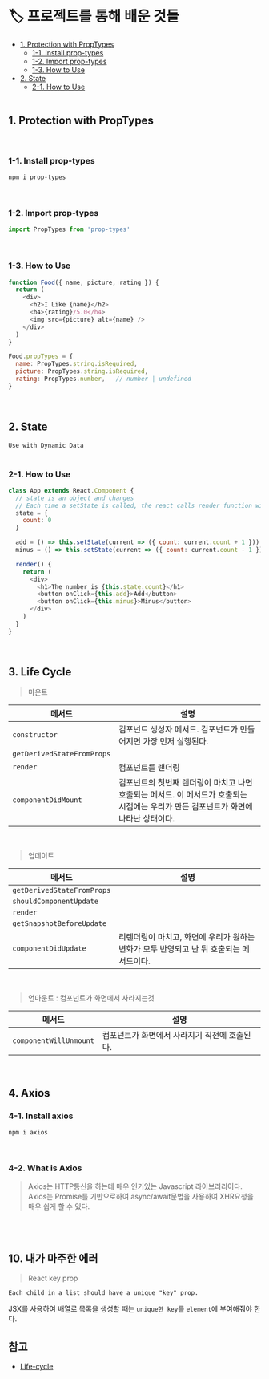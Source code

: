 # 🏷 프로젝트를 통해 배운 것들
* [1. Protection with PropTypes](#1-protection-with-proptypes)
  + [1-1. Install prop-types](#1-1-install-prop-types)
  + [1-2. Import prop-types](#1-2-import-prop-types)
  + [1-3. How to Use](#1-3-how-to-use)
* [2. State](#2-state)
  + [2-1. How to Use](#2-1-how-to-use)
<br/><br/>

## 1. Protection with PropTypes
<br/>

### 1-1. Install prop-types
```
npm i prop-types
```
<br/>

### 1-2. Import prop-types
```javascript
import PropTypes from 'prop-types'
```
<br/>

### 1-3. How to Use
```javascript
function Food({ name, picture, rating }) {
  return (
    <div>
      <h2>I Like {name}</h2>
      <h4>{rating}/5.0</h4>
      <img src={picture} alt={name} />
    </div>
  )
}

Food.propTypes = {
  name: PropTypes.string.isRequired,
  picture: PropTypes.string.isRequired,
  rating: PropTypes.number,   // number | undefined
}
```
<br/>

## 2. State
`Use with Dynamic Data`  
<br/>

### 2-1. How to Use
```javascript
class App extends React.Component {
  // state is an object and changes
  // Each time a setState is called, the react calls render function with a new state
  state = {
    count: 0
  }

  add = () => this.setState(current => ({ count: current.count + 1 }))
  minus = () => this.setState(current => ({ count: current.count - 1 }))

  render() {
    return (
      <div>
        <h1>The number is {this.state.count}</h1>
        <button onClick={this.add}>Add</button>
        <button onClick={this.minus}>Minus</button>
      </div>
    )
  }
}
```
<br/>

## 3. Life Cycle
> 마운트

메서드 | 설명
|---|---|
`constructor`               | 컴포넌트 생성자 메서드. 컴포넌트가 만들어지면 가장 먼저 실행된다.
`getDerivedStateFromProps`  |
`render`                    | 컴포넌트를 랜더링
`componentDidMount`         | 컴포넌트의 첫번째 렌더링이 마치고 나면 호출되는 메서드. 이 메서드가 호출되는 시점에는 우리가 만든 컴포넌트가 화면에 나타난 상태이다.

<br/>

> 업데이트

메서드 | 설명
|---|---|
`getDerivedStateFromProps`  |
`shouldComponentUpdate`     |
`render`                    |
`getSnapshotBeforeUpdate`   |
`componentDidUpdate`        | 리렌더링이 마치고, 화면에 우리가 원하는 변화가 모두 반영되고 난 뒤 호출되는 메서드이다.

<br/>

> 언마운트 : 컴포넌트가 화면에서 사라지는것

메서드 | 설명
|---|---|
`componentWillUnmount`      | 컴포넌트가 화면에서 사라지기 직전에 호출된다.

<br/>

## 4. Axios
### 4-1. Install axios
```
npm i axios
```
<br/>

### 4-2. What is Axios
> Axios는 HTTP통신을 하는데 매우 인기있는 Javascript 라이브러리이다.  Axios는 Promise를 기반으로하여 async/await문법을 사용하여 XHR요청을 매우 쉽게 할 수 있다.

<br/><br/>


## 10. 내가 마주한 에러
> React key prop
```console
Each child in a list should have a unique "key" prop.
```
JSX를 사용하여 배열로 목록을 생성할 때는 `unique한 key`를 `element`에 부여해줘야 한다.

## 참고
* [Life-cycle](https://react.vlpt.us/basic/25-lifecycle.html)